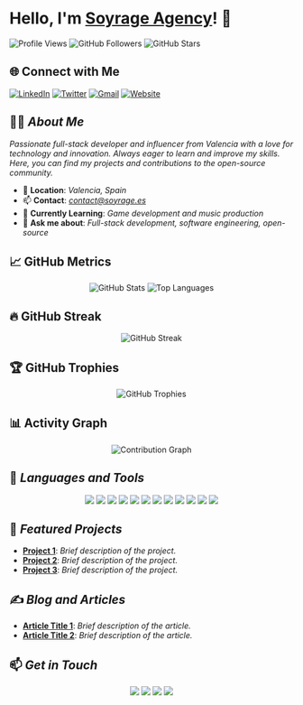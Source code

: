 # Hello, I'm [Soyrage Agency](https://github.com/soyrageagency)! 👋

![Profile Views](https://komarev.com/ghpvc/?username=soyrageagency&color=blueviolet)
![GitHub Followers](https://img.shields.io/github/followers/soyrageagency?style=social)
![GitHub Stars](https://img.shields.io/github/stars/soyrageagency?style=social)

## 🌐 Connect with Me
[![LinkedIn](https://img.shields.io/badge/-LinkedIn-0077B5?style=flat&logo=Linkedin&logoColor=white)](https://linkedin.com/in/soyrageagency)
[![Twitter](https://img.shields.io/badge/-Twitter-1DA1F2?style=flat&logo=Twitter&logoColor=white)](https://twitter.com/soyrageagency)
[![Gmail](https://img.shields.io/badge/-Gmail-D14836?style=flat&logo=Gmail&logoColor=white)](mailto:contact@soyrage.es)
[![Website](https://img.shields.io/badge/-Website-000000?style=flat&logo=Google-Chrome&logoColor=white)](https://soyrage.es)

## 🧑‍💻 *About Me*
*Passionate full-stack developer and influencer from Valencia with a love for technology and innovation. Always eager to learn and improve my skills. Here, you can find my projects and contributions to the open-source community.*

- 📍 **Location**: *Valencia, Spain*
- 📫 **Contact**: [*contact@soyrage.es*](mailto:contact@soyrage.es)
- 🌱 **Currently Learning**: *Game development and music production*
- 💬 **Ask me about**: *Full-stack development, software engineering, open-source*

## 📈 GitHub Metrics
<p align="center">
  <img src="https://github-readme-stats.vercel.app/api?username=soyrageagency&show_icons=true&theme=radical" alt="GitHub Stats" />
  <img src="https://github-readme-stats.vercel.app/api/top-langs/?username=soyrageagency&layout=compact&theme=radical" alt="Top Languages" />
</p>

## 🔥 GitHub Streak
<p align="center">
  <img src="https://streak-stats.demolab.com/?user=soyrageagency&theme=radical" alt="GitHub Streak" />
</p>

## 🏆 GitHub Trophies
<p align="center">
  <img src="https://github-profile-trophy.vercel.app/?username=soyrageagency&theme=onedark" alt="GitHub Trophies" />
</p>

## 📊 Activity Graph
<p align="center">
  <img src="https://github-readme-activity-graph.vercel.app/graph?username=soyrageagency&theme=react-dark" alt="Contribution Graph" />
</p>

## 🚀 *Languages and Tools*
<p align="center">
  <img src="https://img.shields.io/badge/-HTML5-E34F26?style=flat&logo=html5&logoColor=white" />
  <img src="https://img.shields.io/badge/-CSS3-1572B6?style=flat&logo=css3&logoColor=white" />
  <img src="https://img.shields.io/badge/-JavaScript-F7DF1E?style=flat&logo=javascript&logoColor=black" />
  <img src="https://img.shields.io/badge/-React-61DAFB?style=flat&logo=react&logoColor=black" />
  <img src="https://img.shields.io/badge/-Node.js-339933?style=flat&logo=node.js&logoColor=white" />
  <img src="https://img.shields.io/badge/-Python-3776AB?style=flat&logo=python&logoColor=white" />
  <img src="https://img.shields.io/badge/-Docker-2496ED?style=flat&logo=docker&logoColor=white" />
  <img src="https://img.shields.io/badge/-C++-00599C?style=flat&logo=c%2B%2B&logoColor=white" />
  <img src="https://img.shields.io/badge/-C%23-239120?style=flat&logo=c-sharp&logoColor=white" />
  <img src="https://img.shields.io/badge/-C-A8B9CC?style=flat&logo=c&logoColor=black" />
  <img src="https://img.shields.io/badge/-PHP-777BB4?style=flat&logo=php&logoColor=white" />
  <img src="https://img.shields.io/badge/-Lua-2C2D72?style=flat&logo=lua&logoColor=white" />
  <!-- Add more badges as needed -->
</p>

## 🌟 *Featured Projects*
- [**Project 1**](https://github.com/soyrageagency/project1): *Brief description of the project.*
- [**Project 2**](https://github.com/soyrageagency/project2): *Brief description of the project.*
- [**Project 3**](https://github.com/soyrageagency/project3): *Brief description of the project.*

## ✍️ *Blog and Articles*
- [**Article Title 1**](https://blog.example.com/article1): *Brief description of the article.*
- [**Article Title 2**](https://blog.example.com/article2): *Brief description of the article.*

## 📫 *Get in Touch*
<p align="center">
  <a href="https://linkedin.com/in/soyrageagency"><img src="https://img.shields.io/badge/-LinkedIn-0077B5?style=flat&logo=Linkedin&logoColor=white" /></a>
  <a href="https://twitter.com/soyrageagency"><img src="https://img.shields.io/badge/-Twitter-1DA1F2?style=flat&logo=Twitter&logoColor=white" /></a>
  <a href="mailto:contact@soyrage.es"><img src="https://img.shields.io/badge/-Gmail-D14836?style=flat&logo=Gmail&logoColor=white" /></a>
  <a href="https://soyrage.es"><img src="https://img.shields.io/badge/-Website-000000?style=flat&logo=Google-Chrome&logoColor=white" /></a>
</p>

